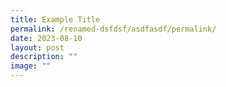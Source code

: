 ```yaml
---
title: Example Title
permalink: /renamed-dsfdsf/asdfasdf/permalink/
date: 2023-08-10
layout: post
description: ""
image: ""
---
```


